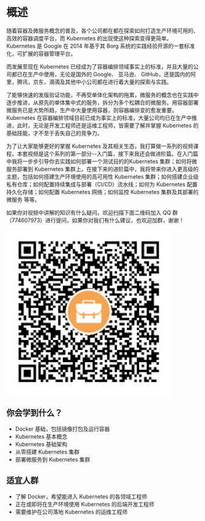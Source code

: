 # 概述

随着容器及微服务概念的普及，各个公司都在都在探索如何打造生产环境可用的、高效的容器调度平台，而 Kubernetes 的出现使这种探索变得更简单。Kubernetes 是 Google 在 2014 年基于其 Borg 系统的实践经验开源的一套标准化，可扩展的容器管理平台。

而发展至现在 Kubernetes 已经成为了容器编排领域事实上的标准，并且大量的公司都已在生产中使用，无论是国外的 Google、 亚马逊、 GitHub，还是国内的阿里，腾讯，京东，滴滴及其他中小公司都在进行着大量的探索与实践。

了能够快速的发版验证功能，不再受单体化架构的拖累，微服务的概念也在实践中逐步推进，从原先的单体集中式的服务，拆分为多个松耦合的微服务。用容器部署微服务已是大势所趋，生产中大量使用容器，则容器编排变的愈发重要。Kubernetes 在容器编排领域目前已成为事实上的标准，大量公司均已在生产中推进，此时，无论是开发工程师还是运维工程师，皆需要了解并掌握 Kubernetes 的基础技能，才不至于丢失自己的竞争力。

为了让大家能够更好的掌握 Kubernetes 及其相关生态，我打算做一系列的视频课程，本套视频是这个系列的第一部分--入门篇，接下来我还会做进阶篇。在入门篇中我将一步步引导你去实践如何部署一个测试目的的Kubernetes 集群；如何将微服务部署到 Kubernetes 集群上。在接下来的进阶篇中，我将带来你进入更高级的主题，包括如何搭建生产环境使用的高可用性 Kubernetes 集群；如何搭建企业级私有仓库；如何配置持续集成与部署（CI/CD）流水线；如何为 Kubernetes 配置持久化存储；如何配置 Kubernetes 网络；如何监控 Kubernetes 集群及其部署的微服务 等等。

如果你对视频中讲解的知识有什么疑问，欢迎扫描下面二维码加入 QQ 群（774607973）进行提问，如果你对我们有什么建议，也欢迎加群，谢谢！

![QQ群](docs/qq.jpeg)

## 你会学到什么？

- Docker 基础，包括镜像打包及运行容器
- Kubernetes 基本概念
- Kubernetes 基础架构
- 从零搭建 Kubernetes 集群
- 部署微服务到 Kubernetes 集群

## 适宜人群

- 了解 Docker，希望能进入 Kubernetes 的各领域工程师
- 正在或即将在生产环境使用 Kubernetes 的后端开发工程师
- 需要维护在公司落地 Kubernetes 的运维工程师
